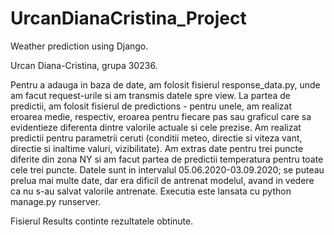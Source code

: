# UrcanDianaCristina_Project
Weather prediction using Django.

Urcan Diana-Cristina, grupa 30236.

Pentru a adauga in baza de date, am folosit fisierul response_data.py, unde am facut request-urile si am transmis datele spre view.
La partea de predictii, am folosit fisierul de predictions - pentru unele, am realizat eroarea medie, respectiv, eroarea pentru fiecare pas sau graficul care sa evidentieze diferenta dintre valorile actuale si cele prezise. Am realizat predictii pentru parametrii ceruti (conditii meteo, directie si viteza vant, directie si inaltime
valuri, vizibilitate).
Am extras date pentru trei puncte diferite din zona NY si am facut partea de predictii temperatura
pentru toate cele trei puncte. Datele sunt in intervalul 05.06.2020-03.09.2020; se puteau prelua mai multe date, dar era dificil de antrenat modelul, avand in vedere ca nu s-au salvat valorile antrenate.
Executia este lansata cu python manage.py runserver.

Fisierul Results continte rezultatele obtinute.
